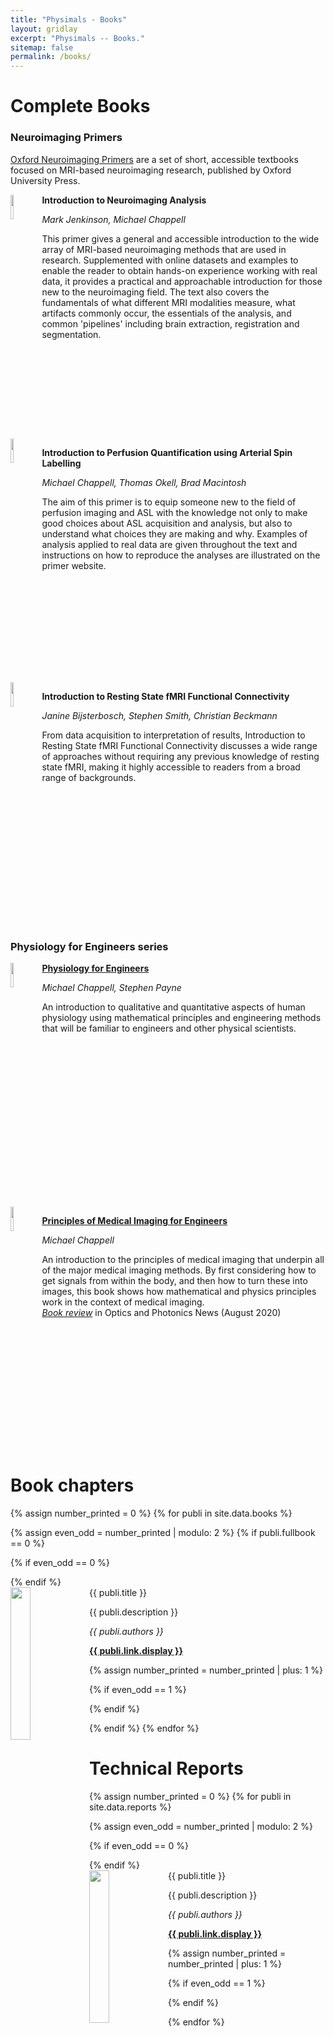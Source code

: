 ```yaml
---
title: "Physimals - Books"
layout: gridlay
excerpt: "Physimals -- Books."
sitemap: false
permalink: /books/
---
```


# Complete Books

### Neuroimaging Primers

[Oxford Neuroimaging Primers](http://www.neuroimagingprimers.org/") are a set of short, accessible 
textbooks focused on MRI-based neuroimaging research, published by Oxford University Press.

<img src="{{ site.url }}{{ site.baseurl }}/images/bookpic/nip1.png" class="img-responsive" width="10%" style="float: left" />

**Introduction to Neuroimaging Analysis**

*Mark Jenkinson, Michael Chappell*

This primer gives a general and accessible introduction to the wide array of MRI-based neuroimaging methods that are used in research. Supplemented with online datasets and examples to enable the reader to obtain hands-on experience working with real data, it provides a practical and approachable introduction for those new to the neuroimaging field. The text also covers the fundamentals of what different MRI modalities measure, what artifacts commonly occur, the essentials of the analysis, and common 'pipelines' including brain extraction, registration and segmentation.

<div style="clear: both;"></div>

<img src="{{ site.url }}{{ site.baseurl }}/images/bookpic/nip2.png" class="img-responsive" width="10%" style="float: left" />

**Introduction to Perfusion Quantification using Arterial Spin Labelling**

*Michael Chappell, Thomas Okell, Brad Macintosh*

The aim of this primer is to equip someone new to the field of perfusion imaging and ASL with the knowledge not only to make good choices about ASL acquisition and analysis, but also to understand what choices they are making and why. Examples of analysis applied to real data are given throughout the text and instructions on how to reproduce the analyses are illustrated on the primer website.

<div style="clear: both;"></div>

<img src="{{ site.url }}{{ site.baseurl }}/images/bookpic/nip3.png" class="img-responsive" width="10%" style="float: left" />

**Introduction to Resting State fMRI Functional Connectivity**

*Janine Bijsterbosch, Stephen Smith, Christian Beckmann*

From data acquisition to interpretation of results, Introduction to Resting State fMRI Functional Connectivity discusses a wide range of approaches without requiring any previous knowledge of resting state fMRI, making it highly accessible to readers from a broad range of backgrounds.

<div style="clear: both;"></div>

### Physiology for Engineers series

<img src="{{ site.url }}{{ site.baseurl }}/images/bookpic/pfe.png" class="img-responsive" width="10%" style="float: left" />

[**Physiology for Engineers**](https://www.physiologyforengineers.org)

*Michael Chappell, Stephen Payne*

An introduction to qualitative 
and quantitative aspects of human physiology using mathematical principles and engineering methods that will be familiar to engineers 
and other physical scientists.

<div style="clear: both;"></div>

<img src="{{ site.url }}{{ site.baseurl }}/images/bookpic/mie.png" class="img-responsive" width="10%" style="float: left" />

[**Principles of Medical Imaging for Engineers**](https://www.physiologyforengineers.org/medical-imaging)

*Michael Chappell*

An introduction to the principles of medical imaging that underpin all
of the major medical imaging methods. By first considering how to get
signals from within the body, and then how to turn these into images,
this book shows how mathematical and physics principles work in the
context of medical imaging.<br>
[*Book review*](https://www.osa-opn.org/home/book_reviews/2020/0820/principles_of_medical_imaging_for_engineers/) in Optics and Photonics News (August 2020)

<div style="clear: both;"></div>

# Book chapters

{% assign number_printed = 0 %}
{% for publi in site.data.books %}

{% assign even_odd = number_printed | modulo: 2 %}
{% if publi.fullbook == 0 %}

{% if even_odd == 0 %}
<div class="row">
{% endif %}

<div class="col-sm-6 clearfix">
 <div class="well">
  <img src="{{ site.url }}{{ site.baseurl }}/images/bookpic/{{ publi.image }}" class="img-responsive" width="25%" style="float: left" />
  <pubtit>{{ publi.title }}</pubtit>
  <p>{{ publi.description }}</p>
  <p><em>{{ publi.authors }}</em></p>
  <p><strong><a href="{{ publi.link.url }}" target="_blank">{{ publi.link.display }}</a></strong></p>
 </div>
</div>

{% assign number_printed = number_printed | plus: 1 %}

{% if even_odd == 1 %}
</div>
{% endif %}

{% endif %}
{% endfor %}

# Technical Reports

{% assign number_printed = 0 %}
{% for publi in site.data.reports %}

{% assign even_odd = number_printed | modulo: 2 %}

{% if even_odd == 0 %}
<div class="row">
{% endif %}

<div class="col-sm-6 clearfix">
 <div class="well">
  <img src="{{ site.url }}{{ site.baseurl }}/images/bookpic/{{ publi.image }}" class="img-responsive" width="25%" style="float: left" />
  <pubtit>{{ publi.title }}</pubtit>
  <p>{{ publi.description }}</p>
  <p><em>{{ publi.authors }}</em></p>
  <p><strong><a href="{{ publi.link.url }}" target="_blank">{{ publi.link.display }}</a></strong></p>
 </div>
</div>

{% assign number_printed = number_printed | plus: 1 %}

{% if even_odd == 1 %}
</div>
{% endif %}

{% endfor %}
<p> &nbsp; </p>
